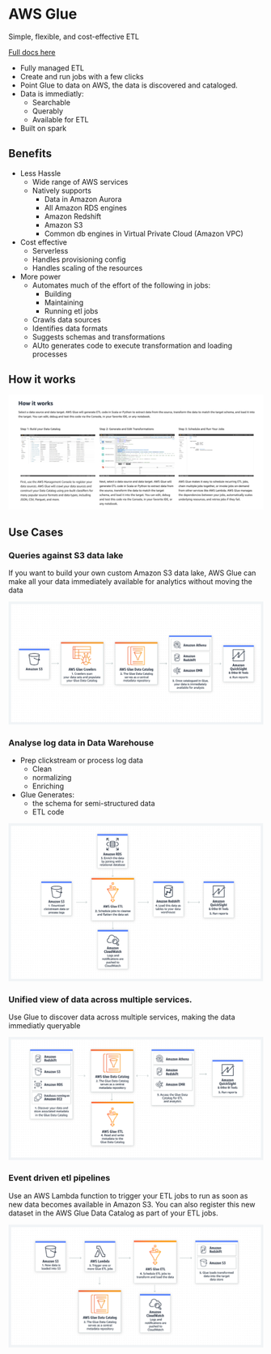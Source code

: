 # AWS Glue
Simple, flexible, and cost-effective ETL

[Full docs here](https://aws.amazon.com/glue/)

* Fully managed ETL
* Create and run jobs with a few clicks
* Point Glue to data on AWS, the data is discovered and cataloged.
* Data is immediatly:
    * Searchable
    * Querably
    * Available for ETL
* Built on spark

## Benefits
* Less Hassle
    * Wide range of AWS services
    * Natively supports
        * Data in Amazon Aurora
        * All Amazon RDS engines
        * Amazon Redshift
        * Amazon S3
        * Common db engines in Virtual Private Cloud (Amazon VPC)
* Cost effective 
    * Serverless
    * Handles provisioning config
    * Handles scaling of the resources
* More power
    * Automates much of the effort of the following in jobs:
        * Building
        * Maintaining
        * Running etl jobs
    * Crawls data sources
    * Identifies data formats
    * Suggests schemas and transformations
    * AUto generates code to execute transformation and loading processes


## How it works
<img src="../../../notes/resources/how-glue-works.png">


## Use Cases
### Queries against S3 data lake
If you want to build your own custom Amazon S3 data lake, AWS Glue can make all your data immediately available for analytics without moving the data

<img src="../../resources/queries-against-s3-datalake.png">

### Analyse log data in Data Warehouse
* Prep clickstream or process log data
    * Clean 
    * normalizing
    * Enriching
* Glue Generates:
    * the schema for semi-structured data
    * ETL code

<img src="../..//resources/analyze-log-data-in-data-warehouse.png">

### Unified view of data across multiple services.
Use Glue to discover data across multiple services, making the data immediatly queryable

<img src="../../resources/unified-querying-of-data.png">

### Event driven etl pipelines
Use an AWS Lambda function to trigger your ETL jobs to run as soon as new data becomes available in Amazon S3. You can also register this new dataset in the AWS Glue Data Catalog as part of your ETL jobs.

<img src="../../resources/event-driven-etl.png">

